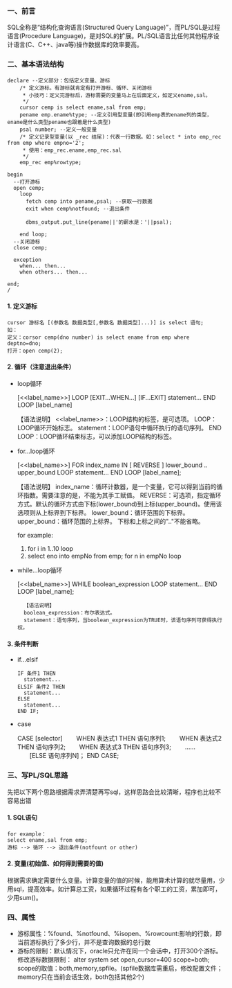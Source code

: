 ### 一、前言 ###
SQL全称是“结构化查询语言(Structured Query Language)”，而PL/SQL是过程语言(Procedure Language)，是对SQL的扩展。PL/SQL语言比任何其他程序设计语言(C、C++、java等)操作数据库的效率要高。

### 二、基本语法结构 ###
	declare --定义部分：包括定义变量、游标
	    /* 定义游标。有游标就肯定有打开游标、循环、关闭游标
	     * 小技巧：定义完游标后，游标需要的变量马上在后面定义，如定义ename,sal。
	     */
	    cursor cemp is select ename,sal from emp; 
	    pename emp.ename%type; --定义引用型变量(即引用emp表的ename列的类型，ename是什么类型pename也跟着是什么类型)
	    psal number; --定义一般变量
	    /* 定义记录型变量(以 _rec 结尾)：代表一行数据。如：select * into emp_rec from emp where empno='2'; 
	     * 使用：emp_rec.ename,emp_rec.sal
	     */
	    emp_rec emp%rowtype; 
	
	begin
	  --打开游标
	  open cemp;
	    loop
	      fetch cemp into pename,psal; --获取一行数据
	      exit when cemp%notfound; --退出条件
	      
	      dbms_output.put_line(pename||'的薪水是：'||psal);
	     
	    end loop;
	  --关闭游标
	  close cemp;
	
	  exception
	    when... then...
	    when others... then...
	
	end;
	/

#### 1. 定义游标 ####
	cursor 游标名 [(参数名 数据类型[,参数名 数据类型]...)] is select 语句;
	如：
	定义：corsor cemp(dno number) is select ename from emp where deptno=dno;
	打开：open cemp(2);
#### 2. 循环（注意退出条件） ####
- loop循环

   [<<label_name>>]
   	LOOP
        [EXIT...WHEN...]
        [IF...EXIT]
   	 statement...
   	END LOOP [label_name]
   	
   	【语法说明】
   	<<label_name>>：LOOP结构的标签，是可选项。
   	LOOP：LOOP循环开始标志。
   	statement：LOOP语句中循环执行的语句序列。
   	END LOOP：LOOP循环结束标志，可以添加LOOP结构的标签。

- for...loop循环
   	
   [<<label_name>>]
   	FOR index_name IN
   	  [ REVERSE ]
   	  lower_bound .. upper_bound
   	  LOOP
   	  statement...
   	END LOOP [label_name];

   	【语法说明】
   	index_name：循环计数器，是一个变量，它可以得到当前的循环指数。需要注意的是，不能为其手工赋值。
   	REVERSE：可选项，指定循环方式。默认的循环方式由下标(lower_bound)到上标(upper_bound)。使用该选项则从上标界到下标界。
   	lower_bound：循环范围的下标界。
   	upper_bound：循环范围的上标界。
   	下标和上标之间的".."不能省略。
   	
   	for example:
   	1. for i in 1..10 loop
   	2. select eno into empNo from emp;
   	   for n in empNo loop

- while...loop循环

    [<<label_name>>]
    	WHILE boolean_expression
    	LOOP
    	  statement...
    	END LOOP [label_name];

    	【语法说明】
    	boolean_expression：布尔表达式。
    	statement：语句序列，当boolean_expression为TRUE时，该语句序列可获得执行权。

#### 3. 条件判断 ####
- if...elsif

      IF 条件1 THEN 
        statement...
      ELSIF 条件2 THEN 
        statement...
      ELSE 
        statement...
      END IF;

- case

   CASE [selector]
   	　　WHEN 表达式1 THEN 语句序列1;
   	　　WHEN 表达式2 THEN 语句序列2;
   	　　WHEN 表达式3 THEN 语句序列3;
   	　　……
   	　　[ELSE 语句序列N]；
   	END CASE;

### 三、写PL/SQL思路 ###
先把以下两个思路根据需求弄清楚再写sql，这样思路会比较清晰，程序也比较不容易出错
#### 1. SQL语句 ####
	for example：  
	select ename,sal from emp;
	游标 --> 循环 --> 退出条件(notfount or other)
#### 2. 变量(初始值、如何得到需要的值) ####
根据需求确定需要什么变量。计算变量的值的时候，能用算术计算的就尽量用，少用sql，提高效率。如计算总工资，如果循环过程有各个职工的工资，累加即可，少用sum()。

### 四、属性 ###
- 游标属性：%found、%notfound、%isopen、%rowcount:影响的行数，即当前游标执行了多少行，并不是查询数据的总行数
- 游标的限制：默认情况下，oracle只允许在同一个会话中，打开300个游标。  
  修改游标数据限制：
  alter system set open_cursor=400 scope=both;
  scope的取值：both,memory,spfile。(spfile数据库需重启，修改配置文件；memory只在当前会话生效，both包括其他2个)